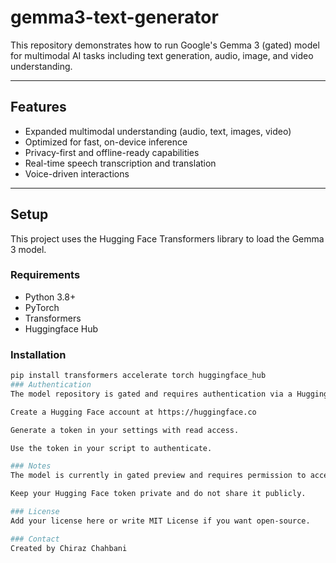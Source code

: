 # gemma3-text-generator

This repository demonstrates how to run Google's Gemma 3 (gated) model for multimodal AI tasks including text generation, audio, image, and video understanding.

---

## Features

- Expanded multimodal understanding (audio, text, images, video)
- Optimized for fast, on-device inference
- Privacy-first and offline-ready capabilities
- Real-time speech transcription and translation
- Voice-driven interactions

---

## Setup

This project uses the Hugging Face Transformers library to load the Gemma 3 model.

### Requirements

- Python 3.8+
- PyTorch
- Transformers
- Huggingface Hub

### Installation

```bash
pip install transformers accelerate torch huggingface_hub
### Authentication
The model repository is gated and requires authentication via a Hugging Face token.

Create a Hugging Face account at https://huggingface.co

Generate a token in your settings with read access.

Use the token in your script to authenticate.

### Notes
The model is currently in gated preview and requires permission to access.

Keep your Hugging Face token private and do not share it publicly.

### License
Add your license here or write MIT License if you want open-source.

### Contact
Created by Chiraz Chahbani
